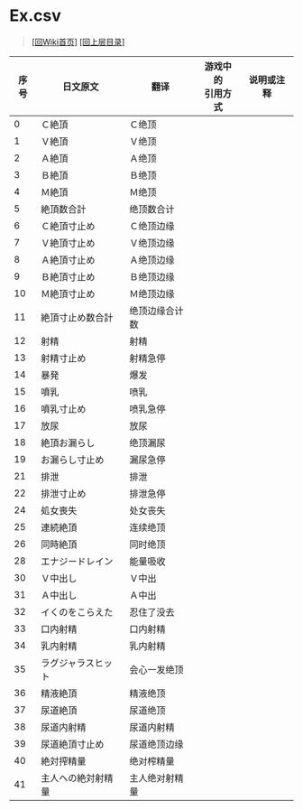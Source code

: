 ﻿# Ex.csv

> [\[回Wiki首页\]](/Wiki)
> [\[回上层目录\]](/Wiki/csv_instructions)

序号|日文原文|翻译|游戏中的<br/>引用方式|说明或注释
----|----|----|----|----
0|Ｃ絶頂|Ｃ绝顶||
1|Ｖ絶頂|Ｖ绝顶||
2|Ａ絶頂|Ａ绝顶||
3|Ｂ絶頂|Ｂ绝顶||
4|Ｍ絶頂|Ｍ绝顶||
5|絶頂数合計|绝顶数合计||
6|Ｃ絶頂寸止め|Ｃ绝顶边缘||
7|Ｖ絶頂寸止め|Ｖ绝顶边缘||
8|Ａ絶頂寸止め|Ａ绝顶边缘||
9|Ｂ絶頂寸止め|Ｂ绝顶边缘||
10|Ｍ絶頂寸止め|Ｍ绝顶边缘||
11|絶頂寸止め数合計|绝顶边缘合计数||
12|射精|射精||
13|射精寸止め|射精急停||
14|暴発|爆发||
15|噴乳|喷乳||
16|噴乳寸止め|喷乳急停||
17|放尿|放尿||
18|絶頂お漏らし|绝顶漏尿||
19|お漏らし寸止め|漏尿急停||
21|排泄|排泄||
22|排泄寸止め|排泄急停||
24|処女喪失|处女丧失||
25|連続絶頂|连续绝顶||
26|同時絶頂|同时绝顶||
28|エナジードレイン|能量吸收||
30|Ｖ中出し|Ｖ中出||
31|Ａ中出し|Ａ中出||
32|イくのをこらえた|忍住了没去||
33|口内射精|口内射精||
34|乳内射精|乳内射精||
35|ラグジャラスヒット|会心一发绝顶||
36|精液絶頂|精液绝顶||
37|尿道絶頂|尿道绝顶||
38|尿道内射精|尿道内射精||
39|尿道絶頂寸止め|尿道绝顶边缘||
40|絶対搾精量|绝对榨精量||
41|主人への絶対射精量|主人绝对射精量||
